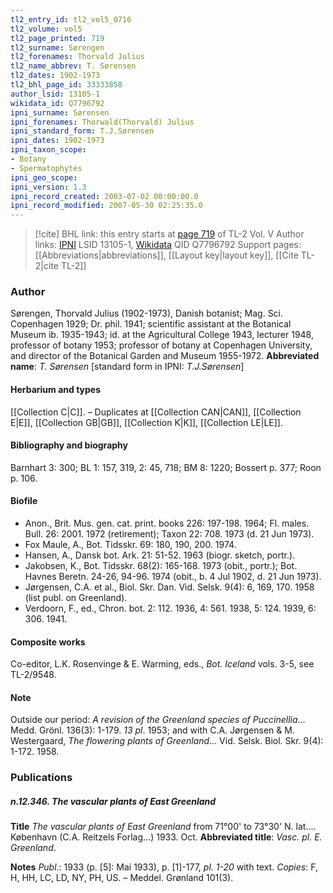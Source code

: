 ```yaml
---
tl2_entry_id: tl2_vol5_0716
tl2_volume: vol5
tl2_page_printed: 719
tl2_surname: Sørengen
tl2_forenames: Thorvald Julius
tl2_name_abbrev: T. Sørensen
tl2_dates: 1902-1973
tl2_bhl_page_id: 33333858
author_lsid: 13105-1
wikidata_id: Q7796792
ipni_surname: Sørensen
ipni_forenames: Thorwald(Thorvald) Julius
ipni_standard_form: T.J.Sørensen
ipni_dates: 1902-1973
ipni_taxon_scope: 
- Botany
- Spermatophytes
ipni_geo_scope: 
ipni_version: 1.3
ipni_record_created: 2003-07-02 00:00:00.0
ipni_record_modified: 2007-05-30 02:25:35.0
---
```


> [!cite] BHL link: this entry starts at [page 719](https://www.biodiversitylibrary.org/page/33333858) of TL-2 Vol. V
> Author links: [IPNI](https://www.ipni.org/a/13105-1) LSID 13105-1, [Wikidata](https://www.wikidata.org/wiki/Q7796792) QID Q7796792
> Support pages: [[Abbreviations|abbreviations]], [[Layout key|layout key]], [[Cite TL-2|cite TL-2]]

### Author

Sørengen, Thorvald Julius (1902-1973), Danish botanist; Mag. Sci. Copenhagen 1929; Dr. phil. 1941; scientific assistant at the Botanical Museum ib. 1935-1943; id. at the Agricultural College 1943, lecturer 1948, professor of botany 1953; professor of botany at Copenhagen University, and director of the Botanical Garden and Museum 1955-1972. 
**Abbreviated name**: *T. Sørensen* \[standard form in IPNI: *T.J.Sørensen*\]

#### Herbarium and types

[[Collection C|C]]. – Duplicates at [[Collection CAN|CAN]], [[Collection E|E]], [[Collection GB|GB]], [[Collection K|K]], [[Collection LE|LE]].

#### Bibliography and biography

Barnhart 3: 300; BL 1: 157, 319, 2: 45, 718; BM 8: 1220; Bossert p. 377; Roon p. 106.

#### Biofile

- Anon., Brit. Mus. gen. cat. print. books 226: 197-198. 1964; Fl. males. Bull. 26: 2001. 1972 (retirement); Taxon 22: 708. 1973 (d. 21 Jun 1973).
- Fox Maule, A., Bot. Tidsskr. 69: 180, 190, 200. 1974.
- Hansen, A., Dansk bot. Ark. 21: 51-52. 1963 (biogr. sketch, portr.).
- Jakobsen, K., Bot. Tidsskr. 68(2): 165-168. 1973 (obit., portr.); Bot. Havnes Beretn. 24-26, 94-96. 1974 (obit., b. 4 Jul 1902, d. 21 Jun 1973).
- Jørgensen, C.A. et al., Biol. Skr. Dan. Vid. Selsk. 9(4): 6, 169, 170. 1958 (list publ. on Greenland).
- Verdoorn, F., ed., Chron. bot. 2: 112. 1936, 4: 561. 1938, 5: 124. 1939, 6: 306. 1941.

#### Composite works

Co-editor, L.K. Rosenvinge & E. Warming, eds., *Bot. Iceland* vols. 3-5, see TL-2/9548.

#### Note

Outside our period: *A revision of the Greenland species of Puccinellia*... Medd. Grönl. 136(3): 1-179. *13 pl*. 1953; and with C.A. Jørgensen & M. Westergaard, *The flowering plants of Greenland*... Vid. Selsk. Biol. Skr. 9(4): 1-172. 1958.

### Publications

##### n.12.346. The vascular plants of East Greenland

**Title**
*The vascular plants of East Greenland* from 71°00' to 73°30' N. lat.... København (C.A. Reitzels Forlag...) 1933. Oct.
**Abbreviated title**: *Vasc. pl. E. Greenland*.

**Notes**
*Publ*.: 1933 (p. \[5\]: Mai 1933), p. \[1\]-177, *pl. 1-20* with text. *Copies*: F, H, HH, LC, LD, NY, PH, US. – Meddel. Grønland 101(3).

